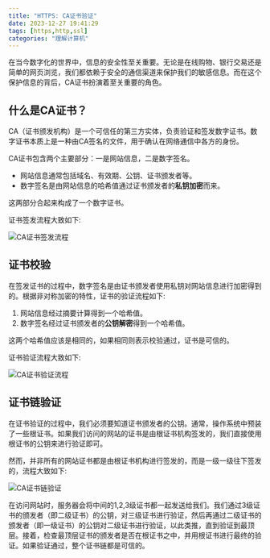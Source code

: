 ```yaml
---
title: "HTTPS: CA证书验证"
date: 2023-12-27 19:41:29
tags: [https,http,ssl]
categories: "理解计算机"
---
```


在当今数字化的世界中，信息的安全性至关重要。无论是在线购物、银行交易还是简单的网页浏览，我们都依赖于安全的通信渠道来保护我们的敏感信息。而在这个保护信息的背后，CA证书扮演着至关重要的角色。

## 什么是CA证书？

CA（证书颁发机构）是一个可信任的第三方实体，负责验证和签发数字证书。数字证书本质上是一种由CA签名的文件，用于确认在网络通信中各方的身份。

CA证书包含两个主要部分：一是网站信息，二是数字签名。

- 网站信息通常包括域名、有效期、公钥、证书颁发者等。
- 数字签名是由网站信息的哈希值通过证书颁发者的**私钥加密**而来。

这两部分合起来构成了一个数字证书。

证书签发流程大致如下:

![CA证书签发流程](/posts_data/ca-1.png)

## 证书校验

在签发证书的过程中，数字签名是由证书颁发者使用私钥对网站信息进行加密得到的。根据非对称加密的特性，证书的验证流程如下:

1. 网站信息经过摘要计算得到一个哈希值。
2. 数字签名经过证书颁发者的**公钥解密**得到一个哈希值。

这两个哈希值应该是相同的，如果相同则表示校验通过，证书是可信的。

证书验证流程大致如下:

![CA证书验证流程](/posts_data/ca-2.png)

## 证书链验证

在证书验证的过程中，我们必须要知道证书颁发者的公钥。通常，操作系统中预装了一些根证书。如果我们访问的网站的证书是由根证书机构签发的，我们直接使用根证书的公钥来进行验证即可。

然而，并非所有的网站证书都是由根证书机构进行签发的，而是一级一级往下签发的，流程大致如下:

![CA证书链验证](/posts_data/ca-3.png)

在访问网站时，服务器会将中间的1,2,3级证书都一起发送给我们。我们通过3级证书的颁发者（即二级证书）的公钥，对三级证书进行验证，然后再通过二级证书的颁发者（即一级证书）的公钥对二级证书进行验证，以此类推，直到验证到最顶层。接着，检查最顶层证书的颁发者是否在根证书之中，并用根证书进行最终的验证。如果验证通过，整个证书链都是可信的。
